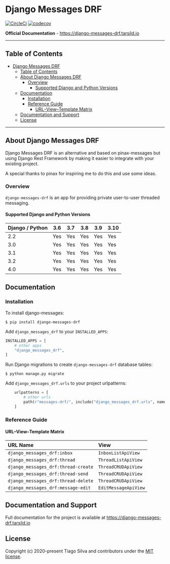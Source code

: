 # Django Messages DRF

[![CircleCi](https://img.shields.io/circleci/project/github/tarsil/django-messages-drf.svg)](https://circleci.com/gh/tarsil/django-messages-drf)
[![codecov](https://codecov.io/gh/tarsil/django-messages-drf/branch/master/graph/badge.svg?token=VfTlWQlGeF)](https://codecov.io/gh/tarsil/django-messages-drf)

**Official Documentation** - <https://django-messages-drf.tarsild.io>

---

## Table of Contents

- [Django Messages DRF](#django-messages-drf)
  - [Table of Contents](#table-of-contents)
  - [About Django Messages DRF](#about-django-messages-drf)
    - [Overview](#overview)
      - [Supported Django and Python Versions](#supported-django-and-python-versions)
  - [Documentation](#documentation)
    - [Installation](#installation)
    - [Reference Guide](#reference-guide)
      - [URL–View–Template Matrix](#urlviewtemplate-matrix)
  - [Documentation and Support](#documentation-and-support)
  - [License](#license)

---

## About Django Messages DRF

Django Messages DRF is an alternative and based on pinax-messages but using
Django Rest Framework by making it easier to integrate with your existing project.

A special thanks to pinax for inspiring me to do this and use some ideas.

### Overview

`django-messages-drf` is an app for providing private user-to-user threaded
messaging.

#### Supported Django and Python Versions

| Django / Python | 3.6 | 3.7 | 3.8 | 3.9 | 3.10 |
| --------------- | --- | --- | --- | --- | ---- |
| 2.2             | Yes | Yes | Yes | Yes | Yes  |
| 3.0             | Yes | Yes | Yes | Yes | Yes  |
| 3.1             | Yes | Yes | Yes | Yes | Yes  |
| 3.2             | Yes | Yes | Yes | Yes | Yes  |
| 4.0             | Yes | Yes | Yes | Yes | Yes  |

## Documentation

### Installation

To install django-messages:

```shell
$ pip install django-messages-drf
```

Add `django_messages_drf` to your `INSTALLED_APPS`:

```python
INSTALLED_APPS = [
    # other apps
    "django_messages_drf",
]
```

Run Django migrations to create `django-messages-drf` database tables:

```shell
$ python manage.py migrate
```

Add `django_messages_drf.urls` to your project urlpatterns:

```python
    urlpatterns = [
        # other urls
        path(r"messages-drf/", include("django_messages_drf.urls", namespace="django_messages_drf")),
    ]
```

### Reference Guide

#### URL–View–Template Matrix

| URL Name                            | View                 |
| :---------------------------------- | :------------------- |
| `django_messages_drf:inbox`         | `InboxListApiView`   |
| `django_messages_drf:thread`        | `ThreadListApiView`  |
| `django_messages_drf:thread-create` | `ThreadCRUDApiView`  |
| `django_messages_drf:thread-send`   | `ThreadCRUDApiView`  |
| `django_messages_drf:thread-delete` | `ThreadCRUDApiView`  |
| `django_messages_drf:message-edit`  | `EditMessageApiView` |

## Documentation and Support

Full documentation for the project is available at <https://django-messages-drf.tarsild.io>

## License

Copyright (c) 2020-present Tiago Silva and contributors under the [MIT license](https://opensource.org/licenses/MIT).
